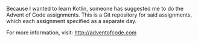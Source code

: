 Because I wanted to learn Kotlin, someone has suggested me to do the Advent of Code assignments. This is a Git 
repository for said assignments, which each assignment specified as a separate day. 

For more information, visit: http://adventofcode.com